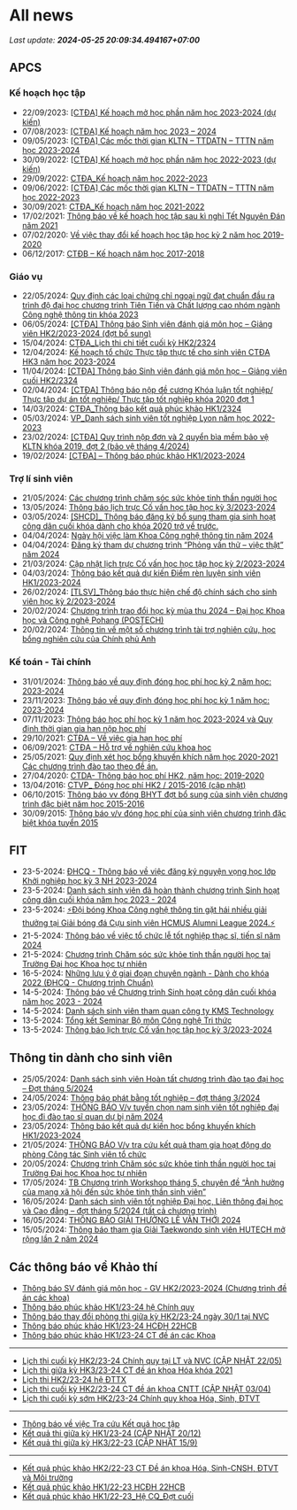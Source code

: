 # All news
_Last update: **2024-05-25 20:09:34.494167+07:00**_
## APCS
### Kế hoạch học tập
 - 22/09/2023: [[CTĐA] Kế hoạch mở học phần năm học 2023-2024 (dự kiến)](https://www.ctda.hcmus.edu.vn/vi/2023/09/ctda-ke-hoach-mo-hoc-phan-nam-hoc-2023-2024-du-kien/)
 - 07/08/2023: [[CTĐA] Kế hoạch năm học 2023 – 2024](https://www.ctda.hcmus.edu.vn/vi/2023/08/ctda-ke-hoach-nam-hoc-2023-2024/)
 - 09/05/2023: [[CTĐA] Các mốc thời gian KLTN – TTDATN – TTTN năm học 2023-2024](https://www.ctda.hcmus.edu.vn/vi/2023/05/ctda-cac-moc-thoi-gian-kltn-ttdatn-tttn-nam-hoc-2023-2024/)
 - 30/09/2022: [[CTĐA] Kế hoạch mở học phần năm học 2022-2023 (dự kiến)](https://www.ctda.hcmus.edu.vn/vi/2022/09/ctda-ke-hoach-mo-hoc-phan-nam-hoc-2022-2023-du-kien/)
 - 29/09/2022: [CTĐA_Kế hoạch năm học 2022-2023](https://www.ctda.hcmus.edu.vn/vi/2022/09/ctda_ke-hoach-nam-hoc-2022-2023/)
 - 09/06/2022: [[CTĐA] Các mốc thời gian KLTN – TTDATN – TTTN năm học 2022-2023](https://www.ctda.hcmus.edu.vn/vi/2022/06/ctda-cac-moc-thoi-gian-kltn-ttdatn-tttn-nam-hoc-2022-2023/)
 - 30/09/2021: [CTĐA_Kế hoạch năm học 2021-2022](https://www.ctda.hcmus.edu.vn/vi/2021/09/ctda_ke-hoach-nam-hoc-2021-2022-2/)
 - 17/02/2021: [Thông báo về kế hoạch học tập sau kì nghỉ Tết Nguyên Đán năm 2021](https://www.ctda.hcmus.edu.vn/vi/2021/02/thong-bao-ve-ke-hoach-hoc-tap-sau-ki-nghi-tet-nguyen-dan-nam-2021/)
 - 07/02/2020: [Về việc thay đổi kế hoạch học tập học kỳ 2 năm học 2019-2020](https://www.ctda.hcmus.edu.vn/vi/2020/02/ve-viec-thay-doi-ke-hoach-hoc-tap-hoc-ky-2-nam-hoc-2019-2020/)
 - 06/12/2017: [CTĐB – Kế hoạch năm học 2017-2018](https://www.ctda.hcmus.edu.vn/vi/2017/12/ctdb-ke-hoach-nam-hoc-2017-2018/)

### Giáo vụ
 - 22/05/2024: [Quy định các loại chứng chỉ ngoại ngữ đạt chuẩn đầu ra trình độ đại học chương trình Tiên Tiến và Chất lượng cao nhóm ngành Công nghệ thông tin khóa 2023](https://www.ctda.hcmus.edu.vn/vi/2024/05/quy-dinh-cac-loai-chung-chi-ngoai-ngu-dat-chuan-dau-ra-trinh-do-dai-hoc-chuong-trinh-tien-tien-va-chat-luong-cao-nhom-nganh-cong-nghe-thong-tin-khoa-2023/)
 - 06/05/2024: [[CTĐA] Thông báo Sinh viên đánh giá môn học – Giảng viên HK2/2023-2024 (đợt bổ sung)](https://www.ctda.hcmus.edu.vn/vi/2024/05/ctda-thong-bao-sv-danh-gia-mon-hoc-giang-vien-hk2-2023-2024-dot-bo-sung/)
 - 15/04/2024: [CTĐA_Lịch thi chi tiết cuối kỳ HK2/2324](https://www.ctda.hcmus.edu.vn/vi/2024/04/ctda_lich-thi-chi-tiet-cuoi-ky-hk2-2324/)
 - 12/04/2024: [Kế hoạch tổ chức Thực tập thực tế cho sinh viên CTĐA HK3 năm học 2023-2024](https://www.ctda.hcmus.edu.vn/vi/2024/04/ke-hoach-to-chuc-thuc-tap-thuc-te-cho-sinh-vien-ctda-hk3-nam-hoc-2023-2024/)
 - 11/04/2024: [[CTĐA] Thông báo Sinh viên đánh giá môn học – Giảng viên cuối HK2/2324](https://www.ctda.hcmus.edu.vn/vi/2024/04/ctda-thong-bao-sinh-vien-danh-gia-mon-hoc-giang-vien-cuoi-hk2-2324/)
 - 02/04/2024: [[CTĐA] Thông báo nộp đề cương Khóa luận tốt nghiệp/ Thực tập dự án tốt nghiệp/ Thực tập tốt nghiệp khóa 2020 đợt 1](https://www.ctda.hcmus.edu.vn/vi/2024/04/ctda-thong-bao-nop-de-cuong-khoa-luan-tot-nghiep-thuc-tap-du-an-tot-nghiep-thuc-tap-tot-nghiep-khoa-2020-dot-1/)
 - 14/03/2024: [CTĐA_Thông báo kết quả phúc khảo HK1/2324](https://www.ctda.hcmus.edu.vn/vi/2024/03/ctda_thong-bao-ket-qua-phuc-khao-hk1-2324/)
 - 05/03/2024: [VP_Danh sách sinh viên tốt nghiệp Lyon năm học 2022-2023](https://www.ctda.hcmus.edu.vn/vi/2024/03/vp_danh-sach-sinh-vien-tot-nghiep-lyon-nam-hoc-2022-2023/)
 - 23/02/2024: [[CTĐA] Quy trình nộp đơn và 2 quyển bìa mềm bảo vệ KLTN khóa 2019, đợt 2 (bảo vệ tháng 4/2024)](https://www.ctda.hcmus.edu.vn/vi/2024/02/ctda-quy-trinh-nop-don-va-2-quyen-bia-mem-bao-ve-kltn-khoa-2019-dot-2-bao-ve-thang-4-2024/)
 - 19/02/2024: [[CTĐA] – Thông báo phúc khảo HK1/2023-2024](https://www.ctda.hcmus.edu.vn/vi/2024/02/ctda-thong-bao-phuc-khao-hk1-2023-2024/)

### Trợ lí sinh viên
 - 21/05/2024: [Các chương trình chăm sóc sức khỏe tinh thần người học](https://www.ctda.hcmus.edu.vn/vi/2024/05/cac-chuong-trinh-cham-soc-suc-khoe-tinh-than-nguoi-hoc/)
 - 13/05/2024: [Thông báo lịch trực Cố vấn học tập học kỳ 3/2023-2024](https://www.ctda.hcmus.edu.vn/vi/2024/05/thong-bao-lich-truc-co-van-hoc-tap-hoc-ky-3-2023-2024/)
 - 03/05/2024: [[SHCD]_ Thông báo đăng ký bổ sung tham gia sinh hoạt công dân cuối khóa dành cho khóa 2020 trở về trước.](https://www.ctda.hcmus.edu.vn/vi/2024/05/shcd_-thong-bao-dang-ky-bo-sung-tham-gia-sinh-hoat-cong-dan-cuoi-khoa-danh-cho-khoa-2020-tro-ve-truoc/)
 - 04/04/2024: [Ngày hội việc làm Khoa Công nghệ thông tin năm 2024](https://www.ctda.hcmus.edu.vn/vi/2024/04/ngay-hoi-viec-lam-khoa-cong-nghe-thong-tin-nam-2024/)
 - 04/04/2024: [Đăng ký tham dự chương trình “Phỏng vấn thử – việc thật” năm 2024](https://www.ctda.hcmus.edu.vn/vi/2024/04/dang-ky-tham-du-chuong-trinh-phong-van-thu-viec-that-nam-2024/)
 - 21/03/2024: [Cập nhật lịch trực Cố vấn học học tập học kỳ 2/2023-2024](https://www.ctda.hcmus.edu.vn/vi/2024/03/cap-nhat-lich-truc-co-van-hoc-hoc-tap-hoc-ky-2-2023-2024/)
 - 04/03/2024: [Thông báo kết quả dự kiến Điểm rèn luyện sinh viên HK1/2023-2024](https://www.ctda.hcmus.edu.vn/vi/2024/03/thong-bao-ket-qua-du-kien-diem-ren-luyen-sinh-vien-hk1-2023-2024/)
 - 26/02/2024: [[TLSV]_Thông báo thực hiện chế độ chính sách cho sinh viên học kỳ 2/2023-2024](https://www.ctda.hcmus.edu.vn/vi/2024/02/tlsv_thong-bao-thuc-hien-che-do-chinh-sach-cho-sinh-vien-hoc-ky-2-2023-2024/)
 - 20/02/2024: [Chương trình trao đổi học kỳ mùa thu 2024 – Đại học Khoa học và Công nghệ Pohang (POSTECH)](https://www.ctda.hcmus.edu.vn/vi/2024/02/chuong-trinh-trao-doi-hoc-ky-mua-thu-2024-dai-hoc-khoa-hoc-va-cong-nghe-pohang-postech/)
 - 20/02/2024: [Thông tin về một số chương trình tài trợ nghiên cứu, học bổng nghiên cứu của Chính phủ Anh](https://www.ctda.hcmus.edu.vn/vi/2024/02/thong-tin-ve-mot-so-chuong-trinh-tai-tro-nghien-cuu-hoc-bong-nghien-cuu-cua-chinh-phu-anh/)

### Kế toán - Tài chính
 - 31/01/2024: [Thông báo về quy định đóng học phí học kỳ 2 năm học: 2023-2024](https://www.ctda.hcmus.edu.vn/vi/2024/01/thong-bao-ve-quy-dinh-dong-hoc-phi-hoc-ky-2-nam-hoc-2023-2024/)
 - 23/11/2023: [Thông báo về quy định đóng học phí học kỳ 1 năm học: 2023-2024](https://www.ctda.hcmus.edu.vn/vi/2023/11/thong-bao-ve-quy-dinh-dong-hoc-phi-hoc-ky-1-nam-hoc-2023-2024/)
 - 07/11/2023: [Thông báo học phí học kỳ 1 năm học 2023-2024 và Quy định thời gian gia hạn nộp học phí](https://www.ctda.hcmus.edu.vn/vi/2023/11/thong-bao-hoc-phi-hoc-ky-1-nam-hoc-2023-2024-va-quy-dinh-thoi-gian-gia-han-nop-hoc-phi/)
 - 29/10/2021: [CTĐA – Về việc gia hạn học phí](https://www.ctda.hcmus.edu.vn/vi/2021/10/ctda-ve-viec-gia-han-hoc-phi/)
 - 06/09/2021: [CTĐA – Hỗ trợ về nghiên cứu khoa học](https://www.ctda.hcmus.edu.vn/vi/2021/09/ctda-ho-tro-ve-nghien-cuu-khoa-hoc/)
 - 25/05/2021: [Quy định xét học bổng khuyến khích năm học 2020-2021 Các chương trình đào tạo theo đề án.](https://www.ctda.hcmus.edu.vn/vi/2021/05/quy-dinh-xet-hoc-bong-khuyen-khich-nam-hoc-2020-2021-cac-chuong-trinh-dao-tao-theo-de-an/)
 - 27/04/2020: [CTDA- Thông báo học phí HK2, năm học: 2019-2020](https://www.ctda.hcmus.edu.vn/vi/2020/04/ctda-thong-bao-hoc-phi-hk2-nam-hoc-2019-2020/)
 - 13/04/2016: [CTVP_ Đóng học phí HK2 / 2015-2016 (cập nhật)](https://www.ctda.hcmus.edu.vn/vi/2016/04/ctvp_-dong-hoc-phi-hk2-2015-2016/)
 - 06/10/2015: [Thông báo vv đóng BHYT đợt bổ sung của sinh viên chương trình đặc biệt năm học 2015-2016](https://www.ctda.hcmus.edu.vn/vi/2015/10/thong-bao-vv-dong-bhyt-dot-bo-sung/)
 - 30/09/2015: [Thông báo v/v đóng học phí của sinh viên chương trình đặc biệt khóa tuyển 2015](https://www.ctda.hcmus.edu.vn/vi/2015/09/thong-bao-vv/)

## FIT
 - 23-5-2024: [ĐHCQ - Thông báo về việc đăng ký nguyện vọng học lớp Khởi nghiệp học kỳ 3 NH 2023-2024](https://www.fit.hcmus.edu.vn/vn/Default.aspx?tabid=292&newsid=16206)
 - 23-5-2024: [Danh sách sinh viên đã hoàn thành chương trình Sinh hoạt công dân cuối khóa năm học 2023 - 2024](https://www.fit.hcmus.edu.vn/vn/Default.aspx?tabid=292&newsid=16205)
 - 23-5-2024: [⚡️Đội bóng Khoa Công nghệ thông tin gặt hái nhiều giải thưởng tại Giải bóng đá Cựu sinh viên HCMUS Alumni League 2024.⚡️](https://www.fit.hcmus.edu.vn/vn/Default.aspx?tabid=292&newsid=16204)
 - 21-5-2024: [Thông báo về việc tổ chức lễ tốt nghiệp thạc sĩ, tiến sĩ năm 2024](https://www.fit.hcmus.edu.vn/vn/Default.aspx?tabid=292&newsid=16198)
 - 21-5-2024: [Chương trình Chăm sóc sức khỏe tinh thần người học tại Trường Đại học Khoa học tự nhiên](https://www.fit.hcmus.edu.vn/vn/Default.aspx?tabid=292&newsid=16197)
 - 16-5-2024: [Những lưu ý ở giai đoạn chuyên ngành - Dành cho khóa 2022 (ĐHCQ - Chương trình Chuẩn)](https://www.fit.hcmus.edu.vn/vn/Default.aspx?tabid=292&newsid=16195)
 - 14-5-2024: [Thông báo về Chương trình Sinh hoạt công dân cuối khóa năm học 2023 - 2024](https://www.fit.hcmus.edu.vn/vn/Default.aspx?tabid=292&newsid=16191)
 - 14-5-2024: [Danh sách sinh viên tham quan công ty KMS Technology](https://www.fit.hcmus.edu.vn/vn/Default.aspx?tabid=292&newsid=16189)
 - 13-5-2024: [Tổng kết Seminar Bộ môn Công nghệ Tri thức](https://www.fit.hcmus.edu.vn/vn/Default.aspx?tabid=292&newsid=16187)
 - 13-5-2024: [Thông báo lịch trực Cố vấn học tập học kỳ 3/2023-2024](https://www.fit.hcmus.edu.vn/vn/Default.aspx?tabid=292&newsid=16186)

## Thông tin dành cho sinh viên
- 25/05/2024: [Danh sách sinh viên Hoàn tất chương trình đào tạo đại học – Đợt tháng 5/2024](https://hcmus.edu.vn/danh-sach-sinh-vien-hoan-tat-chuong-trinh-dao-tao-dai-hoc-dot-thang-5-2024/)
- 24/05/2024: [Thông báo phát bằng tốt nghiệp – đợt tháng 3/2024](https://hcmus.edu.vn/thong-bao-phat-bang-tot-nghiep-dot-thang-3-2024-2/)
- 23/05/2024: [THÔNG BÁO V/v tuyển chọn nam sinh viên tốt nghiệp đại học đi đào tạo sĩ quan dự bị năm 2024](https://hcmus.edu.vn/thong-bao-v-v-tuyen-chon-nam-sinh-vien-tot-nghiep-dai-hoc-di-dao-tao-si-quan-du-bi-nam-2024/)
- 23/05/2024: [Thông báo kết quả dự kiến học bổng khuyến khích HK1/2023-2024](https://hcmus.edu.vn/thong-bao-ket-qua-du-kien-hoc-bong-khuyen-khich-hk1-2023-2024/)
- 21/05/2024: [THÔNG BÁO V/v tra cứu kết quả tham gia hoạt động do phòng Công tác Sinh viên tổ chức](https://hcmus.edu.vn/thong-bao-v-v-tra-cuu-ket-qua-tham-gia-hoat-dong-do-phong-cong-tac-sinh-vien-to-chuc/)
- 20/05/2024: [Chương trình Chăm sóc sức khỏe tinh thần người học tại Trường Đại học Khoa học tự nhiên](https://hcmus.edu.vn/chuong-trinh-cham-soc-suc-khoe-tinh-than-nguoi-hoc-tai-truong-dai-hoc-khoa-hoc-tu-nhien/)
- 17/05/2024: [TB Chương trình Workshop tháng 5, chuyên đề “Ảnh hưởng của mạng xã hội đến sức khỏe tinh thần sinh viên”](https://hcmus.edu.vn/tb-chuong-trinh-workshop-thang-5-chuyen-de-a%cc%89nh-huong-cua-mang-xa-hoi-den-suc-khoe-tinh-than-sinh-vien/)
- 16/05/2024: [Danh sách sinh viên tốt nghiệp Đại học, Liên thông đại học và Cao đẳng – đợt tháng 5/2024 (tất cả chương trình)](https://hcmus.edu.vn/danh-sach-sinh-vien-tot-nghiep-dai-hoc-lien-thong-dai-hoc-va-cao-dang-dot-thang-5-2024-tat-ca-chuong-trinh/)
- 16/05/2024: [THÔNG BÁO GIẢI THƯỞNG LÊ VĂN THỚI 2024](https://hcmus.edu.vn/thong-bao-giai-thuong-le-van-thoi-2024/)
- 15/05/2024: [Thông báo tham gia Giải Taekwondo sinh viên HUTECH mở rộng lần 2 năm 2024](https://hcmus.edu.vn/thong-bao-tham-gia-giai-taekwondo-sinh-vien-hutech-mo-rong-lan-2-nam-2024/)

## Các thông báo về Khảo thí
 - [Thông báo SV đánh giá môn học - GV HK2/2023-2024 (Chương trình đề án các khoa)](http://ktdbcl.hcmus.edu.vn/index.php/thong-bao/809-thong-bao-sv-danh-gia-mon-h-c-gv-hk2-2023-2024-chuong-trinh-d-an-cac-khoa)
 - [Thông báo phúc khảo HK1/23-24 hệ Chính quy](http://ktdbcl.hcmus.edu.vn/index.php/thong-bao/805-thong-bao-hk1-23-24-h-chinh-quy)
 - [Thông báo thay đổi phòng thi giữa kỳ HK2/23-24 ngày 30/1 tại NVC](http://ktdbcl.hcmus.edu.vn/index.php/thong-bao/801-thong-bao-thay-d-i-phong-thi-gi-a-ky-hk2-23-24-ngay-30-1-t-i-nvc)
 - [Thông báo phúc khảo HK1/23-24 HCĐH 22HCB](http://ktdbcl.hcmus.edu.vn/index.php/thong-bao/800-thong-bao-phuc-kh-o-hk1-23-24-hcdh-22hcb)
 - [Thông báo phúc khảo HK1/23-24 CT đề án các Khoa](http://ktdbcl.hcmus.edu.vn/index.php/thong-bao/799-thong-bao-phuc-kh-o-hk1-23-24-ct-d-an-cac-khoa)

***

 - [Lịch thi cuối kỳ HK2/23-24 Chính quy tại LT và NVC (CẬP NHẬT 22/05)](http://ktdbcl.hcmus.edu.vn/index.php/cong-tac-kh-o-thi/l-ch-thi-h-c-ky/816-l-ch-thi-cu-i-ky-hk2-23-24-chinh-quy-t-i-lt-va-nvc)
 - [Lịch thi giữa kỳ HK3/23-24 CT đề án khoa Hóa khóa 2021](http://ktdbcl.hcmus.edu.vn/index.php/cong-tac-kh-o-thi/l-ch-thi-h-c-ky/815-l-ch-thi-gi-a-ky-hk3-23-24-ct-d-an-khoa-hoa-khoa-2021)
 - [Lịch thi HK2/23-24 hệ ĐTTX](http://ktdbcl.hcmus.edu.vn/index.php/cong-tac-kh-o-thi/l-ch-thi-h-c-ky/814-l-ch-thi-hk2-23-24-h-dttx)
 - [Lịch thi cuối kỳ HK2/23-24 CT đề án khoa CNTT (CẬP NHẬT 03/04)](http://ktdbcl.hcmus.edu.vn/index.php/cong-tac-kh-o-thi/l-ch-thi-h-c-ky/813-l-ch-thi-cu-i-ky-hk2-23-24-ct-d-an-khoa-cntt)
 - [Lịch thi cuối kỳ sớm HK2/23-24 Chính quy khoa Hóa, Sinh, ĐTVT](http://ktdbcl.hcmus.edu.vn/index.php/cong-tac-kh-o-thi/l-ch-thi-h-c-ky/812-l-ch-thi-cu-i-ky-s-m-hk2-23-24-chinh-quy-khoa-hoa-sinh-dtvt)

***

 - [Thông báo về việc Tra cứu Kết quả học tập](http://ktdbcl.hcmus.edu.vn/index.php/cong-tac-kh-o-thi/k-t-qu-thi-h-c-ky/798-thong-bao-v-vi-c-tra-c-u-k-t-qu-h-c-t-p)
 - [Kết quả thi giữa kỳ HK1/23-24 (CẬP NHẬT 20/12)](http://ktdbcl.hcmus.edu.vn/index.php/cong-tac-kh-o-thi/k-t-qu-thi-h-c-ky/778-k-t-qu-thi-gi-a-ky-hk1-23-24)
 - [Kết quả thi giữa kỳ HK3/22-23 (CẬP NHẬT 15/9)](http://ktdbcl.hcmus.edu.vn/index.php/cong-tac-kh-o-thi/k-t-qu-thi-h-c-ky/714-k-t-qu-thi-gi-a-ky-hk3-22-23-clc)

***

 - [Kết quả phúc khảo HK2/22-23 CT Đề án khoa Hóa, Sinh-CNSH, ĐTVT và Môi trường](http://ktdbcl.hcmus.edu.vn/index.php/cong-tac-kh-o-thi/k-t-qu-phuc-tra/726-k-t-qu-phuc-kh-o-hk2-22-23-ct-d-an-khoa-hoa-sinh-cnsh-dtvt-va-moi-tru-ng)
 - [Kết quả phúc khảo HK1/22-23 HCĐH 22HCB](http://ktdbcl.hcmus.edu.vn/index.php/cong-tac-kh-o-thi/k-t-qu-phuc-tra/723-k-t-qu-phuc-kh-o-hk1-22-23-hcdh-22hcb)
 - [Kết quả phúc khảo HK1/22-23_Hệ CQ_Đợt cuối](http://ktdbcl.hcmus.edu.vn/index.php/cong-tac-kh-o-thi/k-t-qu-phuc-tra/691-k-t-qu-phuc-kh-o-hk1-22-23-h-cq-d-t-cu-i)
